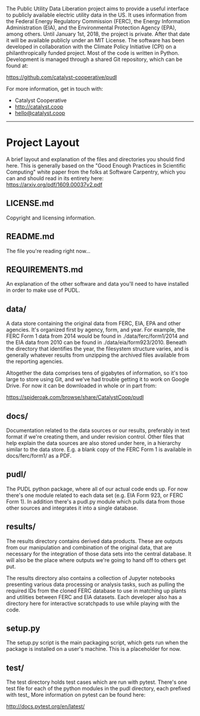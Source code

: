 The Public Utility Data Liberation project aims to provide a useful interface to
publicly available electric utility data in the US.  It uses information from
the Federal Energy Regulatory Commission (FERC), the Energy Information
Administration (EIA), and the Environmental Protection Agency (EPA), among
others. Until January 1st, 2018, the project is private. After that date it will
be available publicly under an MIT License. The software has been developed in
collaboration with the Climate Policy Initiative (CPI) on a philanthropically
funded project. Most of the code is written in Python. Development is managed
through a shared Git repository, which can be found at:

https://github.com/catalyst-cooperative/pudl

For more information, get in touch with:
 - Catalyst Cooperative
 - http://catalyst.coop
 - hello@catalyst.coop

---
# Project Layout
A brief layout and explanation of the files and directories you should find
here.  This is generally based on the "Good Enough Practices in Scientific
Computing" white paper from the folks at Software Carpentry, which you can
and should read in its entirety here: https://arxiv.org/pdf/1609.00037v2.pdf

## LICENSE.md
Copyright and licensing information.

## README.md
The file you're reading right now...

## REQUIREMENTS.md
An explanation of the other software and data you'll need to have installed in
order to make use of PUDL.

## data/
A data store containing the original data from FERC, EIA, EPA and other
agencies. It's organized first by agency, form, and year. For example, the FERC
Form 1 data from 2014 would be found in ./data/ferc/form1/2014 and the EIA data
from 2010 can be found in ./data/eia/form923/2010.  Beneath the directory that
identifies the year, the filesystem structure varies, and is generally whatever
results from unzipping the archived files available from the reporting
agencies.

Altogether the data comprises tens of gigabytes of information, so it's too
large to store using Git, and we've had trouble getting it to work on Google
Drive.  For now it can be downloaded in whole or in part from:

https://spideroak.com/browse/share/CatalystCoop/pudl

## docs/
Documentation related to the data sources or our results, preferably in text
format if we're creating them, and under revision control. Other files that
help explain the data sources are also stored under here, in a hierarchy
similar to the data store.  E.g. a blank copy of the FERC Form 1 is available
in docs/ferc/form1/ as a PDF.

## pudl/
The PUDL python package, where all of our actual code ends up.  For now there's
one module related to each data set (e.g. EIA Form 923, or FERC Form 1). In
addition there's a pudl.py module which pulls data from those other sources and
integrates it into a single database.

## results/
The results directory contains derived data products. These are outputs from
our manipulation and combination of the original data, that are necessary for
the integration of those data sets into the central database. It will also
be the place where outputs we're going to hand off to others get put.

The results directory also contains a collection of Jupyter notebooks presenting
various data processing or analysis tasks, such as pulling the required IDs from
the cloned FERC database to use in matching up plants and utilities between FERC
and EIA datasets.  Each developer also has a directory here for interactive
scratchpads to use while playing with the code.

## setup.py
The setup.py script is the main packaging script, which gets run when the
package is installed on a user's machine.  This is a placeholder for now.

## test/
The test directory holds test cases which are run with pytest.  There's one
test file for each of the python modules in the pudl directory, each prefixed
with test_  More information on pytest can be found here:

http://docs.pytest.org/en/latest/
